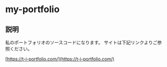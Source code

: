 # my-portfolio

## 説明

私のポートフォリオのソースコードになります。
サイトは下記リンクよりご参照ください。

[https://t-i-portfolio.com/](https://t-i-portfolio.com/)
